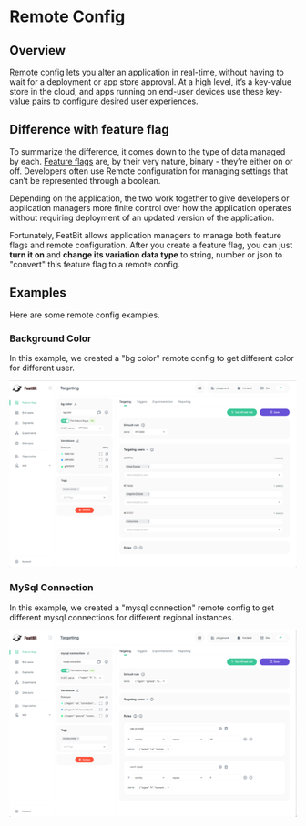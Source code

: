 # Remote Config

## Overview

[Remote config](https://www.featbit.co) lets you alter an application in real-time, without having to wait for a deployment or app store approval. At a high level, it’s a key-value store in the cloud, and apps running on end-user devices use these key-value pairs to configure desired user experiences.

## Difference with feature flag

To summarize the difference, it comes down to the type of data managed by each. [Feature flags](https://www.featbit.co) are, by their very nature, binary - they’re either on or off. Developers often use Remote configuration for managing settings that can’t be represented through a boolean.

Depending on the application, the two work together to give developers or application managers more finite control over how the application operates without requiring deployment of an updated version of the application.

Fortunately, FeatBit allows application managers to manage both feature flags and remote configuration. After you create a feature flag, you can just **turn it on** and **change its variation data type** to string, number or json to "convert" this feature flag to a remote config.

## Examples

Here are some remote config examples.

### Background Color

In this example, we created a "bg color" remote config to get different color for different user.

![](../../getting-started/assets/remote-config/001.webp)

### MySql Connection

In this example, we created a "mysql connection" remote config to get different mysql connections for different regional instances.

![](../../getting-started/assets/remote-config/002.webp)

